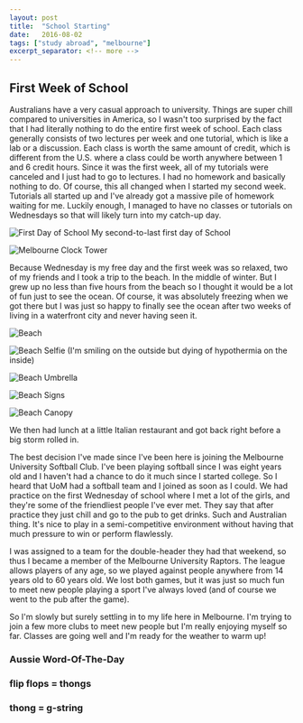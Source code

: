 ```yaml
---
layout: post
title:  "School Starting"
date:   2016-08-02
tags: ["study abroad", "melbourne"]
excerpt_separator: <!-- more -->
---
```


## First Week of School

Australians have a very casual approach to university. Things are super chill compared to universities in America, so I wasn't too surprised by the fact that I had literally nothing to do the entire first week of school. Each class generally consists of two lectures per week and one tutorial, which is like a lab or a discussion. Each class is worth the same amount of credit, which is<!-- more --> different from the U.S. where a class could be worth anywhere between 1 and 6 credit hours. Since it was the first week, all of my tutorials were canceled and I just had to go to lectures. I had no homework and basically nothing to do. Of course, this all changed when I started my second week. Tutorials all started up and I've already got a massive pile of homework waiting for me. Luckily enough, I managed to have no classes or tutorials on Wednesdays so that will likely turn into my catch-up day.

![First Day of School](../../../images/firstdayofschool.jpg)
My second-to-last first day of School

![Melbourne Clock Tower](../../../images/melbclocktower.jpg)

Because Wednesday is my free day and the first week was so relaxed, two of my friends and I took a trip to the beach. In the middle of winter. But I grew up no less than five hours from the beach so I thought it would be a lot of fun just to see the ocean. Of course, it was absolutely freezing when we got there but I was just so happy to finally see the ocean after two weeks of living in a waterfront city and never having seen it.

![Beach](../../../images/beach.jpg)

![Beach Selfie](../../../images/beach_selfie.jpg)
(I'm smiling on the outside but dying of hypothermia on the inside)

![Beach Umbrella](../../../images/beach_umbrellas.jpg)

![Beach Signs](../../../images/beach_signs.jpg)

![Beach Canopy](../../../images/beach_canopy.jpg)

We then had lunch at a little Italian restaurant and got back right before a big storm rolled in.

The best decision I've made since I've been here is joining the Melbourne University Softball Club. I've been playing softball since I was eight years old and I haven't had a chance to do it much since I started college. So I heard that UoM had a softball team and I joined as soon as I could. We had practice on the first Wednesday of school where I met a lot of the girls, and they're some of the friendliest people I've ever met. They say that after practice they just chill and go to the pub to get drinks. Such and Australian thing. It's nice to play in a semi-competitive environment without having that much pressure to win or perform flawlessly.

I was assigned to a team for the double-header they had that weekend, so thus I became a member of the Melbourne University Raptors. The league allows players of any age, so we played against people anywhere from 14 years old to 60 years old. We lost both games, but it was just so much fun to meet new people playing a sport I've always loved (and of course we went to the pub after the game).

So I'm slowly but surely settling in to my life here in Melbourne. I'm trying to join a few more clubs to meet new people but I'm really enjoying myself so far. Classes are going well and I'm ready for the weather to warm up!

### Aussie Word-Of-The-Day

### flip flops = thongs
### thong = g-string
